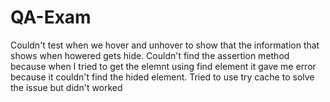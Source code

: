  # QA-Exam
 Couldn't test when we hover and unhover to show that the information that shows when howered gets hide. Couldn't find the assertion method because when I tried to get the elemnt using find element it gave me error because it couldn't find the hided element. Tried to use try cache to solve the issue but didn't worked
